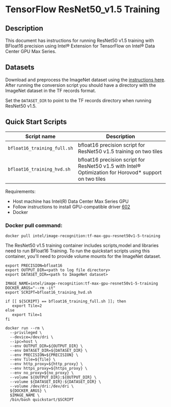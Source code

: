 # TensorFlow ResNet50_v1.5 Training

## Description

This document has instructions for running ResNet50 v1.5 training with BFloat16 precision using Intel® Extension for TensorFlow on Intel® Data Center GPU Max Series.

## Datasets

Download and preprocess the ImageNet dataset using the [instructions here](https://github.com/IntelAI/models/blob/master/datasets/imagenet/README.md). After running the conversion script you should have a directory with the ImageNet dataset in the TF records format.

Set the `DATASET_DIR` to point to the TF records directory when running ResNet50 v1.5.

## Quick Start Scripts

| Script name | Description |
|-------------|-------------|
| `bfloat16_training_full.sh` | bfloat16 precision script for ResNet50 v1.5 training on two tiles |
| `bfloat16_training_hvd.sh`| bfloat16 precision script for ResNet50 v1.5 with Intel® Optimization for Horovod* support on two tiles |

Requirements:
* Host machine has Intel(R) Data Center Max Series GPU
* Follow instructions to install GPU-compatible driver [602](https://dgpu-docs.intel.com/installation-guides/ubuntu/ubuntu-jammy-dc.html#step-1-add-package-repository)
* Docker

### Docker pull command:

```
docker pull intel/image-recognition:tf-max-gpu-resnet50v1-5-training
```
The ResNet50 v1.5 training container includes scripts,model and libraries need to run BFloat16 Training. To run the quickstart scripts using this container, you'll need to provide volume mounts for the ImageNet dataset.

```
export PRECISION=bfloat16
export OUTPUT_DIR=<path to log file directory>
export DATASET_DIR=<path to ImageNet dataset>

IMAGE_NAME=intel/image-recognition:tf-max-gpu-resnet50v1-5-training
DOCKER_ARGS="--rm -it"
export SCRIPT=bfloat16_training_hvd.sh

if [[ ${SCRIPT} == bfloat16_training_full.sh ]]; then
   export Tile=2
else
   export Tile=1
fi

docker run --rm \
  --privileged \
  --device=/dev/dri \
  --ipc=host \
  --env OUTPUT_DIR=${OUTPUT_DIR} \
  --env DATASET_DIR=${DATASET_DIR} \
  --env PRECISION=${PRECISION} \
  --env Tile=${Tile} \
  --env http_proxy=${http_proxy} \
  --env https_proxy=${https_proxy} \
  --env no_proxy=${no_proxy} \
  --volume ${OUTPUT_DIR}:${OUTPUT_DIR} \
  --volume ${DATASET_DIR}:${DATASET_DIR} \
  --volume /dev/dri:/dev/dri \
  ${DOCKER_ARGS} \
  $IMAGE_NAME \
  /bin/bash quickstart/$SCRIPT
  ```

